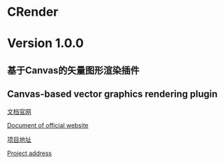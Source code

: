 # CRender

# Version 1.0.0

## 基于Canvas的矢量图形渲染插件

## Canvas-based vector graphics rendering plugin

[文档官网](http://crender.jiaminghi.com/)

[Document of official website](http://crender.jiaminghi.com/)

[项目地址](https://github.com/jiaming743/CRender)

[Project address](https://github.com/jiaming743/CRender)